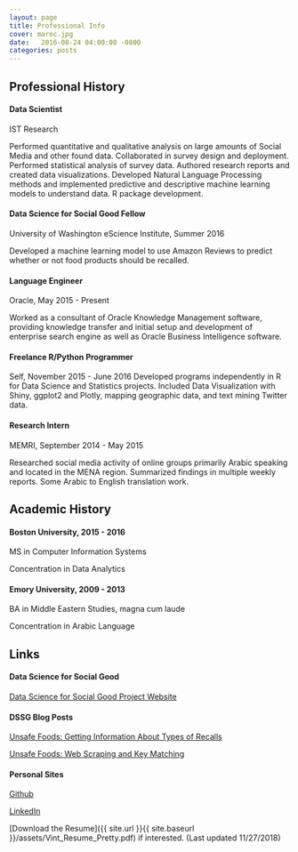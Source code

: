 ```yaml
---
layout: page
title: Professional Info
cover: maroc.jpg
date:   2016-08-24 04:00:00 -0800
categories: posts
---
```


## Professional History

#### Data Scientist

IST Research

Performed quantitative and qualitative analysis on large amounts of Social Media and other found data. Collaborated in survey design and deployment. Performed statistical analysis of survey data. Authored research reports and
created data visualizations. Developed Natural Language Processing methods and implemented predictive and descriptive machine learning models to understand data. R package development.

#### Data Science for Social Good Fellow

University of Washington eScience Institute, Summer 2016

Developed a machine learning model to use Amazon Reviews to predict whether or not food products should be recalled.

#### Language Engineer

Oracle, May 2015 - Present

Worked as a consultant of Oracle Knowledge Management software, providing knowledge transfer and initial setup and development of enterprise search engine as well as Oracle Business Intelligence software.

#### Freelance R/Python Programmer

Self, November 2015 - June 2016 Developed programs independently in R for Data Science and Statistics projects. Included Data Visualization with Shiny, ggplot2 and Plotly, mapping geographic data, and text mining Twitter data.

#### Research Intern

MEMRI, September 2014 - May 2015

Researched social media activity of online groups primarily Arabic speaking and located in the MENA region. Summarized findings in multiple weekly reports. Some Arabic to English translation work.

## Academic History

#### Boston University, 2015 - 2016

MS in Computer Information Systems

Concentration in Data Analytics

#### Emory University, 2009 - 2013

BA in Middle Eastern Studies, magna cum laude

Concentration in Arabic Language

## Links

#### Data Science for Social Good

[Data Science for Social Good Project Website](https://uwescience.github.io/DSSG2016-UnsafeFoods)

#### DSSG Blog Posts
[Unsafe Foods: Getting Information About Types of Recalls](https://uwescience.github.io/DSSG2016//2016/08/05/Unsafe-Foods-Week-8.html)

[Unsafe Foods: Web Scraping and Key Matching](https://uwescience.github.io/DSSG2016//2016/06/29/Unsafe-Foods-Week-2.html)

#### Personal Sites
[Github](https://github.com/cvint13)

[LinkedIn](https://www.linkedin.com/in/cynthia-vint-968a1a63)


[Download the Resume]({{ site.url }}{{ site.baseurl }}/assets/Vint_Resume_Pretty.pdf) if interested. (Last updated 11/27/2018)
